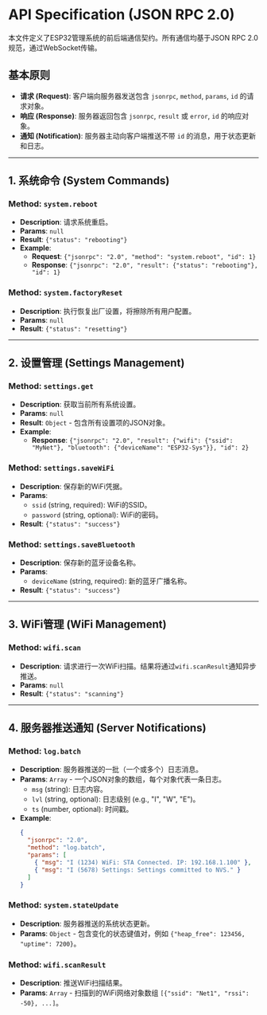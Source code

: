 # API Specification (JSON RPC 2.0)

本文件定义了ESP32管理系统的前后端通信契约。所有通信均基于JSON RPC 2.0规范，通过WebSocket传输。

## 基本原则

- **请求 (Request)**: 客户端向服务器发送包含 `jsonrpc`, `method`, `params`, `id` 的请求对象。
- **响应 (Response)**: 服务器返回包含 `jsonrpc`, `result` 或 `error`, `id` 的响应对象。
- **通知 (Notification)**: 服务器主动向客户端推送不带 `id` 的消息，用于状态更新和日志。

---

## 1. 系统命令 (System Commands)

### Method: `system.reboot`
- **Description**: 请求系统重启。
- **Params**: `null`
- **Result**: `{"status": "rebooting"}`
- **Example**:
  - **Request**: `{"jsonrpc": "2.0", "method": "system.reboot", "id": 1}`
  - **Response**: `{"jsonrpc": "2.0", "result": {"status": "rebooting"}, "id": 1}`

### Method: `system.factoryReset`
- **Description**: 执行恢复出厂设置，将擦除所有用户配置。
- **Params**: `null`
- **Result**: `{"status": "resetting"}`

---

## 2. 设置管理 (Settings Management)

### Method: `settings.get`
- **Description**: 获取当前所有系统设置。
- **Params**: `null`
- **Result**: `Object` - 包含所有设置项的JSON对象。
- **Example**:
  - **Response**: `{"jsonrpc": "2.0", "result": {"wifi": {"ssid": "MyNet"}, "bluetooth": {"deviceName": "ESP32-Sys"}}, "id": 2}`

### Method: `settings.saveWiFi`
- **Description**: 保存新的WiFi凭据。
- **Params**:
  - `ssid` (string, required): WiFi的SSID。
  - `password` (string, optional): WiFi的密码。
- **Result**: `{"status": "success"}`

### Method: `settings.saveBluetooth`
- **Description**: 保存新的蓝牙设备名称。
- **Params**:
  - `deviceName` (string, required): 新的蓝牙广播名称。
- **Result**: `{"status": "success"}`

---

## 3. WiFi管理 (WiFi Management)

### Method: `wifi.scan`
- **Description**: 请求进行一次WiFi扫描。结果将通过`wifi.scanResult`通知异步推送。
- **Params**: `null`
- **Result**: `{"status": "scanning"}`

---

## 4. 服务器推送通知 (Server Notifications)

### Method: `log.batch`
- **Description**: 服务器推送的一批（一个或多个）日志消息。
- **Params**: `Array` - 一个JSON对象的数组，每个对象代表一条日志。
  - `msg` (string): 日志内容。
  - `lvl` (string, optional): 日志级别 (e.g., "I", "W", "E")。
  - `ts` (number, optional): 时间戳。
- **Example**:
  ```json
  {
    "jsonrpc": "2.0",
    "method": "log.batch",
    "params": [
      { "msg": "I (1234) WiFi: STA Connected. IP: 192.168.1.100" },
      { "msg": "I (5678) Settings: Settings committed to NVS." }
    ]
  }
  ```

### Method: `system.stateUpdate`
- **Description**: 服务器推送的系统状态更新。
- **Params**: `Object` - 包含变化的状态键值对，例如 `{"heap_free": 123456, "uptime": 7200}`。

### Method: `wifi.scanResult`
- **Description**: 推送WiFi扫描结果。
- **Params**: `Array` - 扫描到的WiFi网络对象数组 `[{"ssid": "Net1", "rssi": -50}, ...]`。